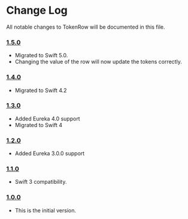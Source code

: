 # Change Log
All notable changes to TokenRow will be documented in this file.

### [1.5.0](https://github.com/EurekaCommunity/TokenRow/releases/tag/1.5.0)
<!-- Released on 2019-04-23. -->

* Migrated to Swift 5.0.
* Changing the value of the row will now update the tokens correctly.

### [1.4.0](https://github.com/EurekaCommunity/TokenRow/releases/tag/1.4.0)
<!-- Released on 2019-02-04. -->

* Migrated to Swift 4.2

### [1.3.0](https://github.com/EurekaCommunity/TokenRow/releases/tag/1.3.0)
<!-- Released on 2018-02-01. -->

* Added Eureka 4.0 support
* Migrated to Swift 4

### [1.2.0](https://github.com/EurekaCommunity/TokenRow/releases/tag/1.2.0)
<!-- Released on 2017-04-26. -->

* Added Eureka 3.0.0 support

### [1.1.0](https://github.com/EurekaCommunity/TokenRow/releases/tag/1.0.0)
<!-- Released on 2016-10-07. -->

* Swift 3 compatibility.

### [1.0.0](https://github.com/EurekaCommunity/TokenRow/releases/tag/1.0.0)
<!-- Released on 2016-09-09. -->

* This is the initial version.

[xmartlabs]: https://xmartlabs.com
